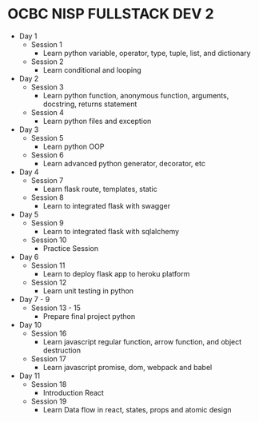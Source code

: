 # OCBC NISP FULLSTACK DEV 2

- Day 1
  - Session 1
    - Learn python variable, operator, type, tuple, list, and dictionary
  - Session 2
    - Learn conditional and looping
- Day 2
  - Session 3
    - Learn python function, anonymous function, arguments, docstring, returns statement
  - Session 4
    - Learn python files and exception
- Day 3
  - Session 5
    - Learn python OOP
  - Session 6
    - Learn advanced python generator, decorator, etc
- Day 4
  - Session 7
    - Learn flask route, templates, static
  - Session 8
    - Learn to integrated flask with swagger
- Day 5
  - Session 9
    - Learn to integrated flask with sqlalchemy
  - Session 10
    - Practice Session
- Day 6
  - Session 11
    - Learn to deploy flask app to heroku platform
  - Session 12
    - Learn unit testing in python
- Day 7 - 9
  - Session 13 - 15
    - Prepare final project python
- Day 10
  - Session 16
    - Learn  javascript regular function, arrow function, and object destruction
  - Session 17
    - Learn javascript promise, dom, webpack and babel
- Day 11
  - Session 18
    - Introduction React
  - Session 19
    - Learn Data flow in react, states, props and atomic design
